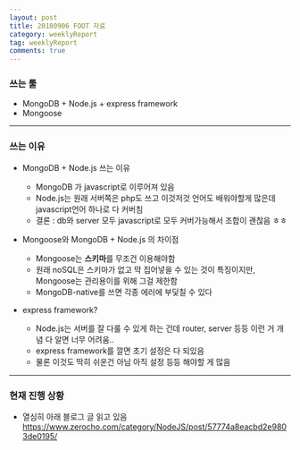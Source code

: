 ```yaml
---
layout: post
title: 20180906 FOOT 자료
category: weeklyReport
tag: weeklyReport
comments: true
---
```


### 쓰는 툴

* MongoDB + Node.js + express framework
* Mongoose
***

### 쓰는 이유

* MongoDB + Node.js 쓰는 이유
  * MongoDB 가 javascript로 이루어져 있음
  * Node.js는 원래 서버쪽은 php도 쓰고 이것저것 언어도 배워야할게 많은데 javascript언어 하나로 다 커버침
  * 결론 : db와 server 모두 javascript로 모두 커버가능해서 조합이 괜찮음 ㅎㅎ


* Mongoose와 MongoDB + Node.js 의 차이점
  * Mongoose는 **스키마**를 무조건 이용해야함
  * 원래 noSQL은 스키마가 없고 막 집어넣을 수 있는 것이 특징이지만, Mongoose는 관리용이를 위해 그걸 제한함
  * MongoDB-native를 쓰면 각종 에러에 부딫칠 수 있다

* express framework?
  * Node.js는 서버를 잘 다룰 수 있게 하는 건데 router, server 등등 이런 거 개념 다 알면 너무 어려움..
  * express framework를 깔면 초기 설정은 다 되있음
  * 물론 이것도 딱히 쉬운건 아님 아직 설정 등등 해야할 게 많음

***

### 현재 진행 상황

* 열심히 아래 블로그 글 읽고 있음
<https://www.zerocho.com/category/NodeJS/post/57774a8eacbd2e9803de0195/>
